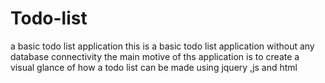 # Todo-list
a basic todo list application
this is a basic todo list application without any database connectivity
the main motive of ths application is to create a visual glance of how a todo list can be made using jquery ,js and html
